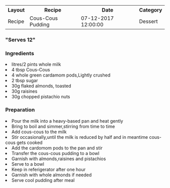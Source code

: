<table style="width:100%">
  <tr>
    <th>Layout</th>
    <th>Recipe</th> 
    <th>Date</th>
    <th>Category</th>
  </tr>
  <tr>
    <td>Recipe</td>
    <td>Cous-Cous Pudding</td> 
    <td>07-12-2017 12:00:00 </td>
    <td>Dessert</td>
  </tr>
  </table>
   
  <h3>"Serves 12"</h3>
 
  ### Ingredients
  <li>litres/2 pints whole milk</li>
  <li>4 tbsp Cous-Cous</li>
  <li>4 whole green cardamom pods,Lightly crushed</li>
 <li>2 tbsp sugar</li>
 <li>30g flaked almonds, toasted</li>
 <li>30g raisines</li>
 <li>30g chopped pistachio nuts</li>
 
 ### Preparation
 
 <li>Pour the milk into a heavy-based pan and heat gently</li>
 <li>Bring to boil and simmer,stirring from time to time</li>
 <li>Add cous-cous to the milk</li>
 <li>Stir occasionally,until the milk is reduced by half and in meantime cous-cous gets cooked</li>
 <li>Add the cardomom pods to the pan and stir</li>
 <li>Transfer the cous-cous pudding to a bowl</li>
 <li>Garnish with almonds,raisines and pistachios</li> 
 <li>Serve to a bowl</li>
 <li>Keep in referigerator after one hour</li>
 <li>Garnish with whole almonds if needed</li>
 <li>Serve cool pudding after meal</li>
 

